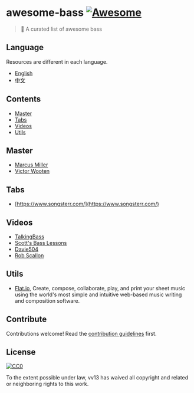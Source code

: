 # awesome-bass [![Awesome](https://cdn.rawgit.com/sindresorhus/awesome/d7305f38d29fed78fa85652e3a63e154dd8e8829/media/badge.svg)](https://github.com/sindresorhus/awesome)

> 🎸 A curated list of awesome bass

## Language
Resources are different in each language.
- [English](README.md)
- [中文](README_zh.md)

## Contents

- [Master](#master)
- [Tabs](#tabs)
- [Videos](#videos)
- [Utils](#utils)

## Master

- [Marcus Miller](http://www.marcusmiller.com/)
- [Victor Wooten](https://www.victorwooten.com/)

## Tabs
- [https://www.songsterr.com/](https://www.songsterr.com/)

## Videos
- [TalkingBass](https://www.youtube.com/user/TalkingBassVideo)
- [Scott's Bass Lessons](https://www.youtube.com/user/devinebass)
- [Davie504](https://www.youtube.com/channel/UCgFvT6pUq9HLOvKBYERzXSQ)
- [Rob Scallon](https://www.youtube.com/channel/UCyDZai57BfE_N0SaBkKQyXg)

## Utils
- [Flat.io](https://flat.io/), Create, compose, collaborate, play, and print your sheet music using the world's most simple and intuitive web-based music writing and composition software.
## Contribute

Contributions welcome! Read the [contribution guidelines](contributing.md) first.


## License

[![CC0](http://mirrors.creativecommons.org/presskit/buttons/88x31/svg/cc-zero.svg)](http://creativecommons.org/publicdomain/zero/1.0)

To the extent possible under law, vv13 has waived all copyright and
related or neighboring rights to this work.

